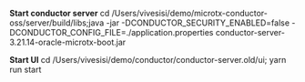 **Start conductor server**
cd /Users/vivesisi/demo/microtx-conductor-oss/server/build/libs;java -jar -DCONDUCTOR_SECURITY_ENABLED=false -DCONDUCTOR_CONFIG_FILE=./application.properties conductor-server-3.21.14-oracle-microtx-boot.jar

**Start UI**
cd /Users/vivesisi/demo/conductor/conductor-server.old/ui; yarn run start